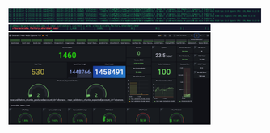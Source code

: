 <img src="https://github.com/aquariusluo/Stakewars-III/blob/main/challenges/images/Challenge_Image_1.png" width="500"/>

<img src="https://github.com/aquariusluo/Stakewars-III/blob/main/challenges/images/Challenge_Image_2.png" width="400"/>

<img src="https://github.com/aquariusluo/Stakewars-III/blob/main/challenges/images/Challenge_Image_3.png" width="400"/>
